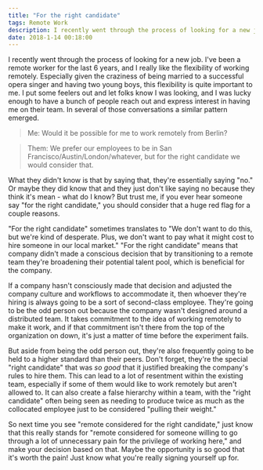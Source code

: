 ```yaml
---
title: "For the right candidate" 
tags: Remote Work 
description: I recently went through the process of looking for a new job. I've been a remote worker for the last 6 years, and I really like the flexibility of working remotely. 
date: 2018-1-14 00:18:00
---
```


I recently went through the process of looking for a new job. I've been a remote
worker for the last 6 years, and I really like the flexibility of working
remotely. Especially given the craziness of being married to a successful opera
singer and having two young boys, this flexibility is quite important to me. I
put some feelers out and let folks know I was looking, and I was lucky enough to
have a bunch of people reach out and express interest in having me on their
team. In several of those conversations a similar pattern emerged.

> Me: Would it be possible for me to work remotely from Berlin?

> Them: We prefer our employees to be in San Francisco/Austin/London/whatever,
> but for the right candidate we would consider that.

What they didn't know is that by saying that, they're essentially saying "no."
Or maybe they did know that and they just don't like saying no because they
think it's mean - what do I know? But trust me, if you ever hear someone say
"for the right candidate," you should consider that a huge red flag for a couple
reasons.

"For the right candidate" sometimes translates to "We don't want to do this,
but we're kind of desperate. Plus, we don't want to pay what it might cost to
hire someone in our local market." "For the right candidate" means that company
didn't made a conscious decision that by transitioning to a remote team they're
broadening their potential talent pool, which is beneficial for the company.

If a company hasn't consciously made that decision and adjusted the company
culture and workflows to accommodate it, then whoever they're hiring is always
going to be a sort of second-class employee. They're going to be the odd person
out because the company wasn't designed around a distributed team. It takes
commitment to the idea of working remotely to make it work, and if that
commitment isn't there from the top of the organization on down, it's just a
matter of time before the experiment fails.

But aside from being the odd person out, they're also frequently going to be
held to a higher standard than their peers. Don't forget, they're the special
"right candidate" that was _so good_ that it justified breaking the company's
rules to hire them. This can lead to a lot of resentment within the existing
team, especially if some of them would like to work remotely but aren't allowed
to. It can also create a false hierarchy within a team, with the "right
candidate" often being seen as needing to produce twice as much as the
collocated employee just to be considered "pulling their weight."

So next time you see "remote considered for the right candidate," just know
that this really stands for "remote considered for someone willing to go through
a lot of unnecessary pain for the privilege of working here," and make your
decision based on that. Maybe the opportunity is so good that it's worth the
pain! Just know what you're really signing yourself up for.
